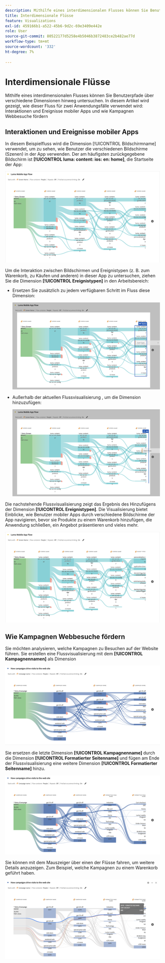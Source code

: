 ```yaml
---
description: Mithilfe eines interdimensionalen Flusses können Sie Benutzerpfade über verschiedene Dimensionen hinweg untersuchen.
title: Interdimensionale Flüsse
feature: Visualizations
exl-id: 459166b1-a522-45b6-9d2c-69e3409e442e
role: User
source-git-commit: 80522177d5258e4b5046b3872483ce2b482ae77d
workflow-type: tm+mt
source-wordcount: '332'
ht-degree: 7%

---
```


# Interdimensionale Flüsse

Mithilfe eines interdimensionalen Flusses können Sie Benutzerpfade über verschiedene Dimensionen hinweg untersuchen. In diesem Artikel wird gezeigt, wie dieser Fluss für zwei Anwendungsfälle verwendet wird: Interaktionen und Ereignisse mobiler Apps und wie Kampagnen Webbesuche fördern

<!--
A dimension label at the top of each Flow column makes using multiple dimensions in a flow visualization more intuitive:

![An intero-dimensional flow highlighting multiple dimensions including Product, Page, OS version, and Time Spent.](assets/flow.png)
-->

## Interaktionen und Ereignisse mobiler Apps

In diesem Beispielfluss wird die Dimension [!UICONTROL Bildschirmname] verwendet, um zu sehen, wie Benutzer die verschiedenen Bildschirme (Szenen) in der App verwenden. Der am häufigsten zurückgegebene Bildschirm ist **[!UICONTROL luma: content: ios: en: home]**, die Startseite der App:

![Ein Fluss, der das hinzugefügte Element anzeigt.](assets/flowapp.png)

Um die Interaktion zwischen Bildschirmen und Ereignistypen (z. B. zum Warenkorb, zu Käufen und anderen) in dieser App zu untersuchen, ziehen Sie die Dimension **[!UICONTROL Ereignistypen]** in den Arbeitsbereich:

* Ersetzen Sie zusätzlich zu jedem verfügbaren Schritt im Fluss diese Dimension:

  ![Ein Fluss, der die Dimension Seite anzeigt, die in mehrere Bereiche gezogen wurde.](assets/flowapp-replace.png)

* Außerhalb der aktuellen Flussvisualisierung , um die Dimension hinzuzufügen:

  ![Ein Fluss, der die Dimension Seite anzeigt, der zum Leerraum am Ende gezogen wurde.](assets/flowapp-add.png)

Die nachstehende Flussvisualisierung zeigt das Ergebnis des Hinzufügens der Dimension **[!UICONTROL Ereignistypen]**. Die Visualisierung bietet Einblicke, wie Benutzer mobiler Apps durch verschiedene Bildschirme der App navigieren, bevor sie Produkte zu einem Warenkorb hinzufügen, die Anwendung schließen, ein Angebot präsentieren und vieles mehr.

![Ein fLow zeigt die Seitendimensionen oben in der Liste an.](assets/flowapp-result.png)

## Wie Kampagnen Webbesuche fördern

Sie möchten analysieren, welche Kampagnen zu Besuchen auf der Website führen. Sie erstellen eine Flussvisualisierung mit dem **[!UICONTROL Kampagnennamen]** als Dimension

![Dimension für Fluss-Webkampagnenname](assets/flowweb.png)

Sie ersetzen die letzte Dimension **[!UICONTROL Kampagnenname]** durch die Dimension **[!UICONTROL Formatierter Seitenname]** und fügen am Ende der Flussvisualisierung eine weitere Dimension **[!UICONTROL Formatierter Seitenname]** hinzu.

![Fluss-Webkampagnenname und Webseitendimension](assets/flowweb-replace.png)

Sie können mit dem Mauszeiger über einen der Flüsse fahren, um weitere Details anzuzeigen. Zum Beispiel, welche Kampagnen zu einem Warenkorb geführt haben.

![Bewegen Sie den Mauszeiger über den Fluss des Webkampagnennamens und der Webseitendimension](assets/flowweb-hover.png)
